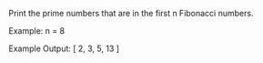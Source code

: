Print the prime numbers that are in the first n Fibonacci numbers.

Example:
n = 8

Example Output:
[ 2, 3, 5, 13 ]